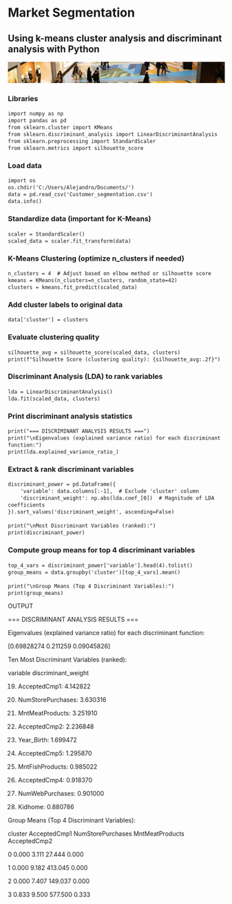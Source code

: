 # Market Segmentation
## Using k-means cluster analysis and discriminant analysis with Python

![Customer_segmentation](docs/assets/images/Customer_segmentation.jpg)

### Libraries
```
import numpy as np
import pandas as pd
from sklearn.cluster import KMeans
from sklearn.discriminant_analysis import LinearDiscriminantAnalysis
from sklearn.preprocessing import StandardScaler
from sklearn.metrics import silhouette_score
```
### Load data
```
import os
os.chdir('C:/Users/Alejandro/Documents/')
data = pd.read_csv('Customer_segmentation.csv')
data.info()
```
### Standardize data (important for K-Means)
```
scaler = StandardScaler()
scaled_data = scaler.fit_transform(data)
```
### K-Means Clustering (optimize n_clusters if needed)
```
n_clusters = 4  # Adjust based on elbow method or silhouette score
kmeans = KMeans(n_clusters=n_clusters, random_state=42)
clusters = kmeans.fit_predict(scaled_data)
```
### Add cluster labels to original data
```
data['cluster'] = clusters
```
### Evaluate clustering quality
```
silhouette_avg = silhouette_score(scaled_data, clusters)
print(f"Silhouette Score (clustering quality): {silhouette_avg:.2f}")
```
### Discriminant Analysis (LDA) to rank variables
```
lda = LinearDiscriminantAnalysis()
lda.fit(scaled_data, clusters)
```
### Print discriminant analysis statistics
```
print("=== DISCRIMINANT ANALYSIS RESULTS ===")
print("\nEigenvalues (explained variance ratio) for each discriminant function:")
print(lda.explained_variance_ratio_)
```
### Extract & rank discriminant variables
```
discriminant_power = pd.DataFrame({
    'variable': data.columns[:-1],  # Exclude 'cluster' column
    'discriminant_weight': np.abs(lda.coef_[0])  # Magnitude of LDA coefficients
}).sort_values('discriminant_weight', ascending=False)

print("\nMost Discriminant Variables (ranked):")
print(discriminant_power)
```
### Compute group means for top 4 discriminant variables
```
top_4_vars = discriminant_power['variable'].head(4).tolist()
group_means = data.groupby('cluster')[top_4_vars].mean()

print("\nGroup Means (Top 4 Discriminant Variables):")
print(group_means)
```
OUTPUT

=== DISCRIMINANT ANALYSIS RESULTS ===

Eigenvalues (explained variance ratio) for each discriminant function:

[0.69828274 0.211259   0.09045826]

Ten Most Discriminant Variables (ranked):

variable  discriminant_weight

19. AcceptedCmp1: 4.142822

14. NumStorePurchases: 3.630316

7. MntMeatProducts: 3.251910

20. AcceptedCmp2: 2.236848

0. Year_Birth:  1.699472

18. AcceptedCmp5: 1.295870

8. MntFishProducts: 0.985022

17. AcceptedCmp4: 0.918370

12. NumWebPurchases: 0.901000

2. Kidhome: 0.880786

Group Means (Top 4 Discriminant Variables):

cluster AcceptedCmp1  NumStorePurchases  MntMeatProducts  AcceptedCmp2

0            0.000           3.111        27.444      0.000

1            0.000           9.182       413.045      0.000

2            0.000           7.407       149.037      0.000

3            0.833           9.500       577.500      0.333

